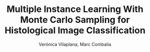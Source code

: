 ---
paperId: 56
author: Verónica Vilaplana, Marc Combalia
publicationauthor: Vilaplana, V. et al.
title: Multiple Instance Learning With Monte Carlo Sampling for Histological Image Classification
pdf: Poster_Veronica_Vilaplana.pdf
poster: --
alt: --
type: Poster
topic: Machine Learning Applications
link: --
conference: neurips
year: 2018
tags: neurips-2018
location: Montreal, Canada
---